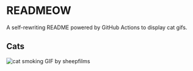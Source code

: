 # READMEOW

A self-rewriting README powered by GitHub Actions to display cat gifs.

## Cats

![cat smoking GIF by sheepfilms](https://media4.giphy.com/media/l0ExdMHUDKteztyfe/200.gif?cid=9acd02daacuqc2w77xo7oegwtnd3ibq9ipv9dlrg0a3orwpn&ep=v1_gifs_search&rid=200.gif&ct=g)
